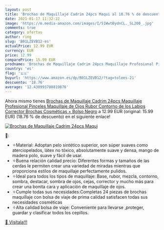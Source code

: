 ```yaml
---
layout: post
title: 'Brochas de Maquillaje Cadrim 24pcs Maqui al 18.76 % de descuento'
date: 2021-01-17 11:32:22
image: 'https://m.media-amazon.com/images/I/51WwtBydnCL._SL200_.jpg'
comments: true
category: ofertas
author: ring
slug: 'B01LZEVB12-es'
actualPrice: 12.99 EUR
currency: EUR
price: 12.99
comparePrice: 15.99 EUR
prodname: 'Brochas de Maquillaje Cadrim 24pcs Maquillaje Profesional Pinceles Maquillaje de Ojos Rubor Contorno de los Labios Corrector Brochas Cosméticas + Bolso Negro'
country: 'es'
flag: '🇪🇸'
buyurl: 'https://www.amazon.es/dp/B01LZEVB12/?tag=tolees-21'
descuento: '18.76'
average: '12.430993788819876'
---
```


Ahora mismo tienes [Brochas de Maquillaje Cadrim 24pcs Maquillaje Profesional Pinceles Maquillaje de Ojos Rubor Contorno de los Labios Corrector Brochas Cosméticas + Bolso Negro](https://www.amazon.es/dp/B01LZEVB12/?tag=tolees-21) a 12.99 EUR (original: 15.99 EUR) (18.76 %  de descuento) en el siguiente enlace!

[![Brochas de Maquillaje Cadrim 24pcs Maqui](https://m.media-amazon.com/images/I/51WwtBydnCL._SL200_.jpg)](https://www.amazon.es/dp/B01LZEVB12/?tag=tolees-21)

🔎:

- ✧Material: Adoptan pelo sintético superior, son súper suaves como aterciopelados, látex no tóxico, absolutamente suave y densa, mango de madera polo, suave y fácil de usar.
- ✧Buena relación calidad precio: Diferentes formas y tamaños de las cerdas le permiten crear una variedad de miradas mientras que proporciona estilos de maquillaje perfectamente pulidos.
- ✧Ideal para todos los tipos de maquillaje: Base, rubor, mezcla, contorno, sombra, destacar, sombra de ojos, cejas, corrector y mucho más para crear una bonita cara y aplicación de maquillaje de ojos.
- ✧Cumple todas sus necesidades:Completas 24 piezas de brochas maquillaje con bolsa de viaje de prima calidad satisfacen todas sus necesidades cosméticas
- ✧Alta calidad bolsa de viaje: Conveniente para llevarse ,proteger, guardar y clasificar todos los cepillos.

[🛒 Visítala!!!](https://www.amazon.es/dp/B01LZEVB12/?tag=tolees-21)
